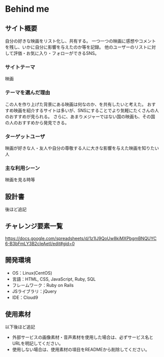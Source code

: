 # Behind me

## サイト概要
自分の好きな映画をリスト化し、共有する。
一つ一つの映画に感想やコメントを残し、いかに自分に影響を与えたのか等を記録。
他のユーザーのリストに対して評価・お気に入り・フォローができるSNS。

### サイトテーマ
映画

### テーマを選んだ理由
この人を作り上げた背景にある映画は何なのか、を共有したいと考えた。
おすすめ映画を紹介するサイトは多いが、SNSにすることでより気軽にたくさんの人のおすすめが見られる。
さらに、あまりメジャーではない国の映画も、その国の人のおすすめから発見できる。

### ターゲットユーザ
映画が好きな人・友人や自分の尊敬する人に大きな影響を与えた映画を知りたい人

### 主な利用シーン
映画を見る時等

## 設計書
後ほど追記

## チャレンジ要素一覧
https://docs.google.com/spreadsheets/d/1z1IJ9QoUw8kiMXPbgmBNQUYC6-B3bFmLY3B2cIeAetI/edit#gid=0

## 開発環境
- OS：Linux(CentOS)
- 言語：HTML, CSS, JavaScript, Ruby, SQL
- フレームワーク：Ruby on Rails
- JSライブラリ：jQuery
- IDE：Cloud9

## 使用素材
以下後ほど追記
- 外部サービスの画像素材・音声素材を使用した場合は、必ずサービス名とURLを明記してください。
- 使用しない場合は、使用素材の項目をREADMEから削除してください。
